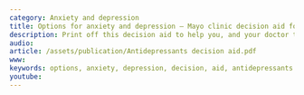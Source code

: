 ```yaml
---
category: Anxiety and depression
title: Options for anxiety and depression – Mayo clinic decision aid for antidepressants
description: Print off this decision aid to help you, and your doctor to decide what might suit you.
audio: 
article: /assets/publication/Antidepressants decision aid.pdf
www: 
keywords: options, anxiety, depression, decision, aid, antidepressants
youtube:
--- 
```

